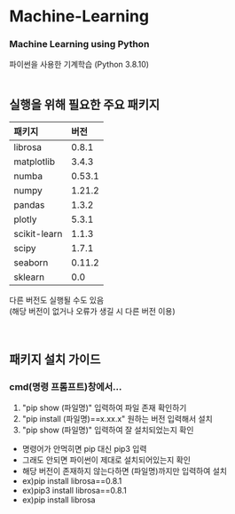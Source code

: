 # Machine-Learning
### Machine Learning using Python 
파이썬을 사용한 기계학습 (Python 3.8.10)
<br/><br/>

## 실행을 위해 필요한 주요 패키지 <br/>
|패키지|버전|
|:-|:-|
|librosa|0.8.1|
|matplotlib|3.4.3|
|numba|0.53.1|
|numpy|1.21.2|
|pandas|1.3.2|
|plotly|5.3.1|
|scikit-learn|1.1.3|
|scipy|1.7.1|
|seaborn|0.11.2|
|sklearn|0.0|

다른 버전도 실행될 수도 있음<br/>
(해당 버전이 없거나 오류가 생길 시 다른 버전 이용)

<br/>

## 패키지 설치 가이드 <br/>
### cmd(명령 프롬프트)창에서...
1. "pip show (파일명)" 입력하여 파일 존재 확인하기 <br/>
2. "pip install (파일명)==x.xx.x" 원하는 버전 입력해서 설치 <br/>
3. "pip show (파일명)" 입력하여 잘 설치되었는지 확인 <br/>

- 명령어가 안먹히면 pip 대신 pip3 입력 <br/>
- 그래도 안되면 파이썬이 제대로 설치되어있는지 확인 <br/>
- 해당 버전이 존재하지 않는다하면 (파일명)까지만 입력하여 설치 <br/>
- ex)pip install librosa==0.8.1 <br/>
- ex)pip3 install librosa==0.8.1 <br/>
- ex)pip install librosa <br/>
